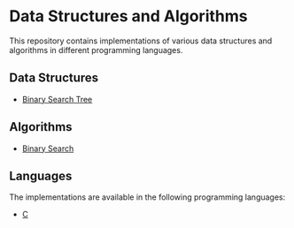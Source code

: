 # Data Structures and Algorithms

This repository contains implementations of various data structures and algorithms in different programming languages.

## Data Structures
- [Binary Search Tree](binary-search-tree)

## Algorithms
- [Binary Search](binary-search-tree)

## Languages

The implementations are available in the following programming languages:

- [C](c)

